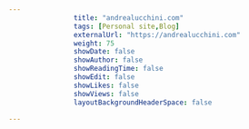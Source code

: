 ---
                title: "andrealucchini.com"
                tags: [Personal site,Blog]
                externalUrl: "https://andrealucchini.com"
                weight: 75
                showDate: false
                showAuthor: false
                showReadingTime: false
                showEdit: false
                showLikes: false
                showViews: false
                layoutBackgroundHeaderSpace: false
                ---
